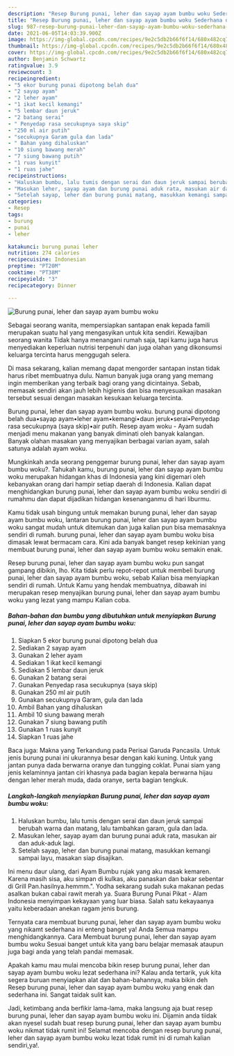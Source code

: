 ```yaml
---
description: "Resep Burung punai, leher dan sayap ayam bumbu woku Sederhana dan Mudah Dibuat"
title: "Resep Burung punai, leher dan sayap ayam bumbu woku Sederhana dan Mudah Dibuat"
slug: 987-resep-burung-punai-leher-dan-sayap-ayam-bumbu-woku-sederhana-dan-mudah-dibuat
date: 2021-06-05T14:03:39.900Z
image: https://img-global.cpcdn.com/recipes/9e2c5db2b66f6f14/680x482cq70/burung-punai-leher-dan-sayap-ayam-bumbu-woku-foto-resep-utama.jpg
thumbnail: https://img-global.cpcdn.com/recipes/9e2c5db2b66f6f14/680x482cq70/burung-punai-leher-dan-sayap-ayam-bumbu-woku-foto-resep-utama.jpg
cover: https://img-global.cpcdn.com/recipes/9e2c5db2b66f6f14/680x482cq70/burung-punai-leher-dan-sayap-ayam-bumbu-woku-foto-resep-utama.jpg
author: Benjamin Schwartz
ratingvalue: 3.9
reviewcount: 3
recipeingredient:
- "5 ekor burung punai dipotong belah dua"
- "2 sayap ayam"
- "2 leher ayam"
- "1 ikat kecil kemangi"
- "5 lembar daun jeruk"
- "2 batang serai"
- " Penyedap rasa secukupnya saya skip"
- "250 ml air putih"
- "secukupnya Garam gula dan lada"
- " Bahan yang dihaluskan"
- "10 siung bawang merah"
- "7 siung bawang putih"
- "1 ruas kunyit"
- "1 ruas jahe"
recipeinstructions:
- "Haluskan bumbu, lalu tumis dengan serai dan daun jeruk sampai berubah warna dan matang, lalu tambahkan garam, gula dan lada."
- "Masukan leher, sayap ayam dan burung punai aduk rata, masukan air dan aduk-aduk lagi."
- "Setelah sayap, leher dan burung punai matang, masukkan kemangi sampai layu, masakan siap disajikan."
categories:
- Resep
tags:
- burung
- punai
- leher

katakunci: burung punai leher 
nutrition: 274 calories
recipecuisine: Indonesian
preptime: "PT20M"
cooktime: "PT38M"
recipeyield: "3"
recipecategory: Dinner

---
```



![Burung punai, leher dan sayap ayam bumbu woku](https://img-global.cpcdn.com/recipes/9e2c5db2b66f6f14/680x482cq70/burung-punai-leher-dan-sayap-ayam-bumbu-woku-foto-resep-utama.jpg)

Sebagai seorang wanita, mempersiapkan santapan enak kepada famili merupakan suatu hal yang mengasyikan untuk kita sendiri. Kewajiban seorang  wanita Tidak hanya menangani rumah saja, tapi kamu juga harus menyediakan keperluan nutrisi terpenuhi dan juga olahan yang dikonsumsi keluarga tercinta harus menggugah selera.

Di masa  sekarang, kalian memang dapat mengorder santapan instan tidak harus ribet membuatnya dulu. Namun banyak juga orang yang memang ingin memberikan yang terbaik bagi orang yang dicintainya. Sebab, memasak sendiri akan jauh lebih higienis dan bisa menyesuaikan masakan tersebut sesuai dengan masakan kesukaan keluarga tercinta. 

Burung punai, leher dan sayap ayam bumbu woku. burung punai dipotong belah dua•sayap ayam•leher ayam•kemangi•daun jeruk•serai•Penyedap rasa secukupnya (saya skip)•air putih. Resep ayam woku - Ayam sudah menjadi menu makanan yang banyak diminati oleh banyak kalangan. Banyak olahan masakan yang menyajikan berbagai varian ayam, salah satunya adalah ayam woku.

Mungkinkah anda seorang penggemar burung punai, leher dan sayap ayam bumbu woku?. Tahukah kamu, burung punai, leher dan sayap ayam bumbu woku merupakan hidangan khas di Indonesia yang kini digemari oleh kebanyakan orang dari hampir setiap daerah di Indonesia. Kalian dapat menghidangkan burung punai, leher dan sayap ayam bumbu woku sendiri di rumahmu dan dapat dijadikan hidangan kesenanganmu di hari liburmu.

Kamu tidak usah bingung untuk memakan burung punai, leher dan sayap ayam bumbu woku, lantaran burung punai, leher dan sayap ayam bumbu woku sangat mudah untuk ditemukan dan juga kalian pun bisa memasaknya sendiri di rumah. burung punai, leher dan sayap ayam bumbu woku bisa dimasak lewat bermacam cara. Kini ada banyak banget resep kekinian yang membuat burung punai, leher dan sayap ayam bumbu woku semakin enak.

Resep burung punai, leher dan sayap ayam bumbu woku pun sangat gampang dibikin, lho. Kita tidak perlu repot-repot untuk membeli burung punai, leher dan sayap ayam bumbu woku, sebab Kalian bisa menyiapkan sendiri di rumah. Untuk Kamu yang hendak membuatnya, dibawah ini merupakan resep menyajikan burung punai, leher dan sayap ayam bumbu woku yang lezat yang mampu Kalian coba.

<!--inarticleads1-->

##### Bahan-bahan dan bumbu yang dibutuhkan untuk menyiapkan Burung punai, leher dan sayap ayam bumbu woku:

1. Siapkan 5 ekor burung punai dipotong belah dua
1. Sediakan 2 sayap ayam
1. Gunakan 2 leher ayam
1. Sediakan 1 ikat kecil kemangi
1. Sediakan 5 lembar daun jeruk
1. Gunakan 2 batang serai
1. Gunakan  Penyedap rasa secukupnya (saya skip)
1. Gunakan 250 ml air putih
1. Gunakan secukupnya Garam, gula dan lada
1. Ambil  Bahan yang dihaluskan
1. Ambil 10 siung bawang merah
1. Gunakan 7 siung bawang putih
1. Gunakan 1 ruas kunyit
1. Siapkan 1 ruas jahe


Baca juga: Makna yang Terkandung pada Perisai Garuda Pancasila. Untuk jenis burung punai ini ukurannya besar dengan kaki kuning. Untuk yang jantan punya dada berwarna oranye dan tungging coklat. Punai siam yang jenis kelaminnya jantan ciri khasnya pada bagian kepala berwarna hijau dengan leher merah muda, dada oranye, serta bagian tengkuk. 

<!--inarticleads2-->

##### Langkah-langkah menyiapkan Burung punai, leher dan sayap ayam bumbu woku:

1. Haluskan bumbu, lalu tumis dengan serai dan daun jeruk sampai berubah warna dan matang, lalu tambahkan garam, gula dan lada.
1. Masukan leher, sayap ayam dan burung punai aduk rata, masukan air dan aduk-aduk lagi.
1. Setelah sayap, leher dan burung punai matang, masukkan kemangi sampai layu, masakan siap disajikan.


Ini menu daur ulang, dari Ayam Bumbu rujak yang aku masak kemaren. Karena masih sisa, aku simpan di kulkas, aku panaskan dan bakar sebentar di Grill Pan.hasilnya.hemmm.&#34;. Yodha sekarang sudah suka makanan pedas asalkan bukan cabai rawit merah ya. Suara Burung Punai Pikat - Alam Indonesia menyimpan kekayaan yang luar biasa. Salah satu kekayaanya yaitu keberadaan anekan ragam jenis burung. 

Ternyata cara membuat burung punai, leher dan sayap ayam bumbu woku yang nikamt sederhana ini enteng banget ya! Anda Semua mampu menghidangkannya. Cara Membuat burung punai, leher dan sayap ayam bumbu woku Sesuai banget untuk kita yang baru belajar memasak ataupun juga bagi anda yang telah pandai memasak.

Apakah kamu mau mulai mencoba bikin resep burung punai, leher dan sayap ayam bumbu woku lezat sederhana ini? Kalau anda tertarik, yuk kita segera buruan menyiapkan alat dan bahan-bahannya, maka bikin deh Resep burung punai, leher dan sayap ayam bumbu woku yang enak dan sederhana ini. Sangat taidak sulit kan. 

Jadi, ketimbang anda berfikir lama-lama, maka langsung aja buat resep burung punai, leher dan sayap ayam bumbu woku ini. Dijamin anda tiidak akan nyesel sudah buat resep burung punai, leher dan sayap ayam bumbu woku nikmat tidak rumit ini! Selamat mencoba dengan resep burung punai, leher dan sayap ayam bumbu woku lezat tidak rumit ini di rumah kalian sendiri,ya!.

